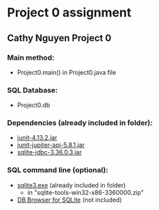 # Project 0 assignment
## Cathy Nguyen Project 0

### Main method:
- Project0.main() in Project0.java file

### SQL Database:
- Project0.db

### Dependencies (already included in folder):
- [junit-4.13.2.jar](https://mvnrepository.com/artifact/junit/junit)
- [junit-jupiter-api-5.8.1.jar](https://mvnrepository.com/artifact/org.junit.jupiter/junit-jupiter-api)
- [sqlite-jdbc-3.36.0.3.jar](https://mvnrepository.com/artifact/org.xerial/sqlite-jdbc)

### SQL command line (optional):
- [sqlite3.exe](https://www.sqlite.org/download.html) (already included in folder) 
  -  in "sqlite-tools-win32-x86-3360000.zip"
- [DB Browser for SQLite](https://sqlitebrowser.org/dl/) (not included)